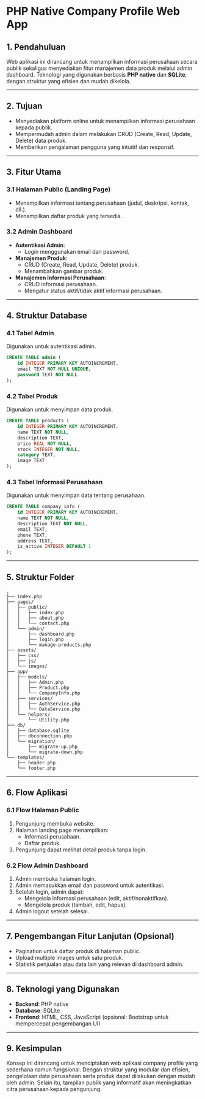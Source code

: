 # PHP Native Company Profile Web App

## 1. **Pendahuluan**
Web aplikasi ini dirancang untuk menampilkan informasi perusahaan secara publik sekaligus menyediakan fitur manajemen data produk melalui admin dashboard. Teknologi yang digunakan berbasis **PHP native** dan **SQLite**, dengan struktur yang efisien dan mudah dikelola.

---

## 2. **Tujuan**
- Menyediakan platform online untuk menampilkan informasi perusahaan kepada publik.
- Mempermudah admin dalam melakukan CRUD (Create, Read, Update, Delete) data produk.
- Memberikan pengalaman pengguna yang intuitif dan responsif.

---

## 3. **Fitur Utama**

### 3.1 **Halaman Public (Landing Page)**
- Menampilkan informasi tentang perusahaan (judul, deskripsi, kontak, dll.).
- Menampilkan daftar produk yang tersedia.

### 3.2 **Admin Dashboard**
- **Autentikasi Admin**:
  - Login menggunakan email dan password.
- **Manajemen Produk**:
  - CRUD (Create, Read, Update, Delete) produk.
  - Menambahkan gambar produk.
- **Manajemen Informasi Perusahaan**:
  - CRUD informasi perusahaan.
  - Mengatur status aktif/tidak aktif informasi perusahaan.

---

## 4. **Struktur Database**

### 4.1 **Tabel Admin**
Digunakan untuk autentikasi admin.
```sql
CREATE TABLE admin (
    id INTEGER PRIMARY KEY AUTOINCREMENT,
    email TEXT NOT NULL UNIQUE,
    password TEXT NOT NULL
);
```

### 4.2 **Tabel Produk**
Digunakan untuk menyimpan data produk.
```sql
CREATE TABLE products (
    id INTEGER PRIMARY KEY AUTOINCREMENT,
    name TEXT NOT NULL,
    description TEXT,
    price REAL NOT NULL,
    stock INTEGER NOT NULL,
    category TEXT,
    image TEXT
);
```

### 4.3 **Tabel Informasi Perusahaan**
Digunakan untuk menyimpan data tentang perusahaan.
```sql
CREATE TABLE company_info (
    id INTEGER PRIMARY KEY AUTOINCREMENT,
    name TEXT NOT NULL,
    description TEXT NOT NULL,
    email TEXT,
    phone TEXT,
    address TEXT,
    is_active INTEGER DEFAULT 1
);
```

---

## 5. **Struktur Folder**
```plaintext
.
├── index.php
├── pages/
│   ├── public/
│   │   ├── index.php
│   │   ├── about.php
│   │   └── contact.php
│   └── admin/
│       ├── dashboard.php
│       ├── login.php
│       └── manage-products.php
├── assets/
│   ├── css/
│   ├── js/
│   └── images/
├── app/
│   ├── models/
│   │   ├── Admin.php
│   │   ├── Product.php
│   │   └── CompanyInfo.php
│   ├── services/
│   │   ├── AuthService.php
│   │   └── DataService.php
│   └── helpers/
│       └── Utility.php
├── db/
│   ├── database.sqlite
│   ├── dbconnection.php
│   └── migration/
│       ├── migrate-up.php
│       └── migrate-down.php
└── templates/
    ├── header.php
    └── footer.php
```

---

## 6. **Flow Aplikasi**

### 6.1 **Flow Halaman Public**
1. Pengunjung membuka website.
2. Halaman landing page menampilkan:
   - Informasi perusahaan.
   - Daftar produk.
3. Pengunjung dapat melihat detail produk tanpa login.

### 6.2 **Flow Admin Dashboard**
1. Admin membuka halaman login.
2. Admin memasukkan email dan password untuk autentikasi.
3. Setelah login, admin dapat:
   - Mengelola informasi perusahaan (edit, aktif/nonaktifkan).
   - Mengelola produk (tambah, edit, hapus).
4. Admin logout setelah selesai.

---

## 7. **Pengembangan Fitur Lanjutan (Opsional)**
- Pagination untuk daftar produk di halaman public.
- Upload multiple images untuk satu produk.
- Statistik penjualan atau data lain yang relevan di dashboard admin.

---

## 8. **Teknologi yang Digunakan**
- **Backend**: PHP native
- **Database**: SQLite
- **Frontend**: HTML, CSS, JavaScript (opsional: Bootstrap untuk mempercepat pengembangan UI)

---

## 9. **Kesimpulan**
Konsep ini dirancang untuk menciptakan web aplikasi company profile yang sederhana namun fungsional. Dengan struktur yang modular dan efisien, pengelolaan data perusahaan serta produk dapat dilakukan dengan mudah oleh admin. Selain itu, tampilan publik yang informatif akan meningkatkan citra perusahaan kepada pengunjung.

